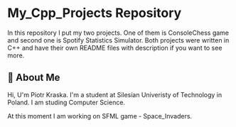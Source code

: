 # My_Cpp_Projects Repository

In this repository I put my two projects. One of them is ConsoleChess game and second one is Spotify Statistics Simulator. Both projects were written in C++ and have their own README files with description if you want to see more.



## 🚀 About Me
Hi, U'm Piotr Kraska. I'm a student at Silesian Univeristy of Technology in Poland. I am studing Computer Science.

At this moment I am working on SFML game - Space_Invaders.

